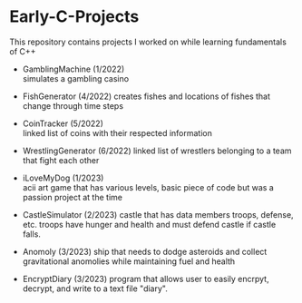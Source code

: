 # Early-C-Projects
This repository contains projects I worked on while learning fundamentals of C++

- GamblingMachine    (1/2022)   
simulates a gambling casino

- FishGenerator      (4/2022)
creates fishes and locations of fishes that change through time steps

- CoinTracker        (5/2022)  
linked list of coins with their respected information

- WrestlingGenerator (6/2022)
linked list of wrestlers belonging to a team that fight each other

- iLoveMyDog         (1/2023)    
acii art game that has various levels, basic piece of code but was a passion project at the time 

- CastleSimulator    (2/2023)
castle that has data members troops, defense, etc. troops have hunger and health and must defend castle if castle falls.

- Anomoly            (3/2023)
ship that needs to dodge asteroids and collect gravitational anomolies while maintaining fuel and health

- EncryptDiary       (3/2023)
program that allows user to easily encrpyt, decrypt, and write to a text file "diary".
